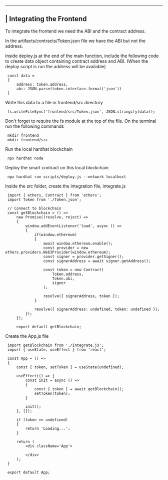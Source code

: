 _______________________________
| Integrating the Frontend
-------------------------------
To integrate the frontend we need the ABI and the contract address.

In the artifacts/contracts/Token.json file we have the ABI but not the address.

Inside deploy.js at the end of the main function, include the following code to create data object containing contract address and ABI. (When the deploy script is run the address will be available)

     const data = 
     {
         address: token.address,
         abi: JSON.parse(token.interface.format('json'))
     }

Write this data to a file in frontend/src directory

     fs.writeFileSync('frontend/src/Token.json', JSON.stringify(data));

Don't forget to require the fs module at the top of the file. On the terminal run the following commands

     mkdir frontend
     mkdir frontend/src

Run the local hardhat blockchain

     npx hardhat node

Deploy the smart contract on this local blockchain

     npx hardhat run scripts/deploy.js --network localhost

Inside the src folder, create the integration file, integrate.js

     import { ethers, Contract } from 'ethers';
     import Token from './Token.json';

     // Connect to blockchain
     const getBlockchain = () => 
         new Promise((resolve, reject) => 
         {
             window.addEventListener('load', async () => 
             {
                 if(window.ethereum)
                 {
                     await window.ethereum.enable();
                     const provider = new ethers.providers.Web3Provider(window.ethereum);
                     const signer = provider.getSigner();
                     const signerAddress = await signer.getAddress();

                     const token = new Contract(
                         Token.address,
                         Token.abi,
                         signer 
                     );

                     resolve({ signerAddress, token });
                 }

                 resolve({ signerAddress: undefined, token: undefined });
             });
         });

         export default getBlockchain;


Create the App.js file

     import getBlockchain from './integrate.js';
     import { useState, useEffect } from 'react';

     const App = () =>
     {
         const [ token, setToken ] = useState(undefined);

         useEffect(() => {
             const init = async () =>
             {
                 const { token } = await getBlockchain();
                 setToken(token);
             }

             init();
         }, []);

         if (token == undefined)
         {
             return 'Loading...';
         }
    
         return (
             <div className='App'>

             </div>
         );
     }

     export default App;